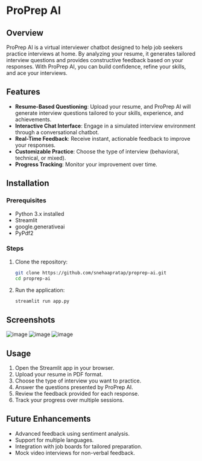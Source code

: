 # ProPrep AI
 
## Overview
ProPrep AI is a virtual interviewer chatbot designed to help job seekers practice interviews at home. By analyzing your resume, it generates tailored interview questions and provides constructive feedback based on your responses. With ProPrep AI, you can build confidence, refine your skills, and ace your interviews.

## Features
- **Resume-Based Questioning**: Upload your resume, and ProPrep AI will generate interview questions tailored to your skills, experience, and achievements.
- **Interactive Chat Interface**: Engage in a simulated interview environment through a conversational chatbot.
- **Real-Time Feedback**: Receive instant, actionable feedback to improve your responses.
- **Customizable Practice**: Choose the type of interview (behavioral, technical, or mixed).
- **Progress Tracking**: Monitor your improvement over time.

## Installation

### Prerequisites
- Python 3.x installed
- Streamlit
- google.generativeai
- PyPdf2
### Steps
1. Clone the repository:
   ```bash
   git clone https://github.com/snehaapratap/proprep-ai.git
   cd proprep-ai
   ```
2. Run the application:
   ```bash
   streamlit run app.py
   ```
## Screenshots
![image](https://github.com/user-attachments/assets/85f1246c-442c-48e2-9e10-ea3cc655265a)
![image](https://github.com/user-attachments/assets/03af9477-3f07-4177-98dd-d67840b12439)
![image](https://github.com/user-attachments/assets/55e43626-f30e-4a2d-9ff4-675a3bba5b59)





## Usage
1. Open the Streamlit app in your browser.
2. Upload your resume in PDF format.
3. Choose the type of interview you want to practice.
4. Answer the questions presented by ProPrep AI.
5. Review the feedback provided for each response.
6. Track your progress over multiple sessions.

## Future Enhancements
- Advanced feedback using sentiment analysis.
- Support for multiple languages.
- Integration with job boards for tailored preparation.
- Mock video interviews for non-verbal feedback.

